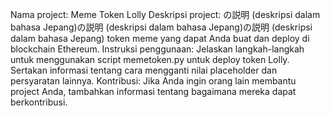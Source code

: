 Nama project: Meme Token Lolly
Deskripsi project: の説明 (deskripsi dalam bahasa Jepang)の説明 (deskripsi dalam bahasa Jepang)の説明 (deskripsi dalam bahasa Jepang) token meme yang dapat Anda buat dan deploy di blockchain Ethereum.
Instruksi penggunaan: Jelaskan langkah-langkah untuk menggunakan script memetoken.py untuk deploy token Lolly. Sertakan informasi tentang cara mengganti nilai placeholder dan persyaratan lainnya.
Kontribusi: Jika Anda ingin orang lain membantu project Anda, tambahkan informasi tentang bagaimana mereka dapat berkontribusi.

